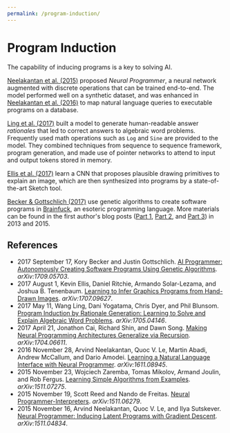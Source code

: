 ```yaml
---
permalink: /program-induction/
---
```

# Program Induction

The capability of inducing programs is a key to solving AI.

[Neelakantan et al. (2015)](https://arxiv.org/abs/1511.04834) proposed *Neural Programmer*, a neural network augmented with discrete operations that can be trained end-to-end. The model performed well on a synthetic dataset, and was enhanced in [Neelakantan et al. (2016)](https://arxiv.org/abs/1611.08945) to map natural language queries to executable programs on a database.

[Ling et al. (2017)](https://arxiv.org/abs/1705.04146) built a model to generate human-readable answer *rationales* that led to correct answers to algebraic word problems. Frequently used math operations such as `Log` and `Sine` are provided to the model. They combined techniques from sequence to sequence framework, program generation, and made use of pointer networks to attend to input and output tokens stored in memory.

[Ellis et al. (2017)](https://arxiv.org/abs/1707.09627) learn a CNN that proposes plausible drawing primitives to explain an image, which are then synthesized into programs by a state-of-the-art Sketch tool.

[Becker & Gottschlich (2017)](https://arxiv.org/abs/1709.05703) use genetic algorithms to create software programs in [Brainfuck](https://en.wikipedia.org/wiki/Brainfuck), an esoteric programming language. More materials can be found in the first author's blog posts ([Part 1](http://www.primaryobjects.com/2013/01/27/using-artificial-intelligence-to-write-self-modifying-improving-programs/), [Part 2](http://www.primaryobjects.com/2013/03/04/pushing-the-limits-of-self-programming-artificial-intelligence/), and [Part 3](http://www.primaryobjects.com/2015/01/05/self-programming-artificial-intelligence-learns-to-use-functions/)) in 2013 and 2015.

## References

* 2017 September 17, Kory Becker and Justin Gottschlich. [AI Programmer: Autonomously Creating Software Programs Using Genetic Algorithms](https://arxiv.org/abs/1709.05703). *arXiv:1709.05703*.
* 2017 August 1, Kevin Ellis, Daniel Ritchie, Armando Solar-Lezama, and Joshua B. Tenenbaum. [Learning to Infer Graphics Programs from Hand-Drawn Images](https://arxiv.org/abs/1707.09627). *arXiv:1707.09627*.
* 2017 May 11, Wang Ling, Dani Yogatama, Chris Dyer, and Phil Blunsom. [Program Induction by Rationale Generation: Learning to Solve and Explain Algebraic Word Problems](https://arxiv.org/abs/1705.04146). *arXiv:1705.04146*.
* 2017 April 21, Jonathon Cai, Richard Shin, and Dawn Song. [Making Neural Programming Architectures Generalize via Recursion](https://arxiv.org/abs/1704.06611). *arXiv:1704.06611*.
* 2016 November 28, Arvind Neelakantan, Quoc V. Le, Martin Abadi, Andrew McCallum, and Dario Amodei. [Learning a Natural Language Interface with Neural Programmer](https://arxiv.org/abs/1611.08945). *arXiv:1611.08945*.
* 2015 November 23, Wojciech Zaremba, Tomas Mikolov, Armand Joulin, and Rob Fergus. [Learning Simple Algorithms from Examples](https://arxiv.org/abs/1511.07275). *arXiv:1511.07275*.
* 2015 November 19, Scott Reed and Nando de Freitas. [Neural Programmer-Interpreters](https://arxiv.org/abs/1511.06279). *arXiv:1511.06279*.
* 2015 November 16, Arvind Neelakantan, Quoc V. Le, and Ilya Sutskever. [Neural Programmer: Inducing Latent Programs with Gradient Descent](https://arxiv.org/abs/1511.04834). *arXiv:1511.04834*.
